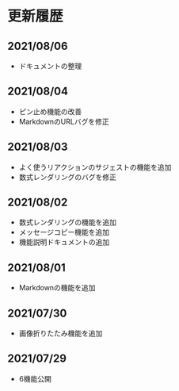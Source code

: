 # 更新履歴

## 2021/08/06
- ドキュメントの整理

## 2021/08/04
- ピン止め機能の改善
- MarkdownのURLバグを修正

## 2021/08/03
- よく使うリアクションのサジェストの機能を追加
- 数式レンダリングのバグを修正

## 2021/08/02
- 数式レンダリングの機能を追加
- メッセージコピー機能を追加
- 機能説明ドキュメントの追加

## 2021/08/01
- Markdownの機能を追加

## 2021/07/30
- 画像折りたたみ機能を追加

## 2021/07/29
- 6機能公開

